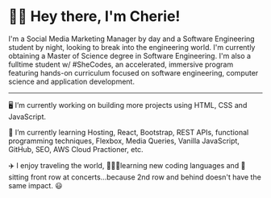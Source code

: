 <h1>👋🏾 Hey there, I'm Cherie!</h1>

<body> 

I'm a Social Media Marketing Manager by day and a Software Engineering student by night, looking to break into the engineering world. I'm currently obtaining a Master of Science degree in Software Engineering. I'm also a fulltime student w/ #SheCodes, an accelerated, immersive program featuring hands-on curriculum focused on software engineering, computer science and application development.

<hr>
<p>
🖥 I’m currently working on building more projects using HTML, CSS and JavaScript.
</p>

<p>
📓 I’m currently learning Hosting, React, Bootstrap, REST APIs, functional programming techniques, Flexbox, Media Queries, Vanilla JavaScript, GitHub, SEO, AWS Cloud Practioner, etc.
</p>

<p>
✈️ I enjoy traveling the world, 👩🏽‍💻learning new coding languages and 🎫sitting front row at concerts...because 2nd row and behind doesn't have the same impact. 😃
</p>
</body>

